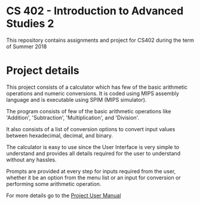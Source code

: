 # CS 402 - Introduction to Advanced Studies 2

This repository contains assignments and project for CS402 during the term of Summer 2018

# Project details

This project consists of a calculator which has few of the basic arithmetic operations and numeric conversions. It is coded using MIPS assembly language and is executable using SPIM (MIPS simulator).

The program consists of few of the basic arithmetic operations like 'Addition', 'Subtraction', 'Multiplication', and 'Division'.

It also consists of a list of conversion options to convert input values between hexadecimal, decimal, and binary.

The calculator is easy to use since the User Interface is very simple to understand and provides all details required for the user to understand without any hassles.

Prompts are provided at every step for inputs required from the user, whether it be an option from the menu list or an input for conversion or performing some arithmetic operation.

For more details go to the [Project User Manual]()
